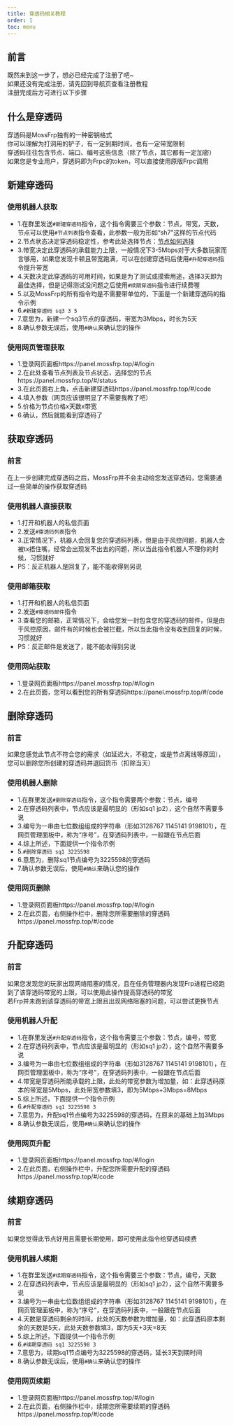 ```yaml
---
title: 穿透码相关教程
order: 1
toc: menu
---
```

## 前言
既然来到这一步了，想必已经完成了注册了吧~
<br>如果还没有完成注册，请先回到导航页查看注册教程
<br>注册完成后方可进行以下步骤

## 什么是穿透码
穿透码是MossFrp独有的一种密钥格式
<br>你可以理解为打洞用的铲子，有一定到期时间，也有一定带宽限制
<br>穿透码往往包含节点、端口、编号这些信息（除了节点，其它都有一定加密）
<br>如果您是专业用户，穿透码即为Frpc的token，可以直接使用原版Frpc调用

## 新建穿透码
### 使用机器人获取
- 1.在群里发送`#新建穿透码`指令，这个指令需要三个参数：节点，带宽，天数，节点可以使用`#节点列表`指令查看，此参数一般为形如“sh7”这样的节点代码
- 2.节点状态决定穿透码稳定性，参考此处选择节点：[节点如何选择](/question/index.md#节点怎么选择)
- 3.带宽决定此穿透码的承载能力上限，一般情况下3-5Mbps对于大多数玩家而言够用，如果您发现卡顿且带宽跑满，可以在创建穿透码后使用`#升配穿透码`指令提升带宽
- 4.天数决定此穿透码的可用时间，如果是为了测试或摸索用途，选择3天即为最佳选择，但是记得测试没问题之后使用`#续期穿透码`指令进行续费喔
- 5.以及MossFrp的所有指令均是不需要带单位的，下面是一个新建穿透码的指令示例
- 6.`#新建穿透码 sq3 3 5`
- 7.意思为，新建一个sq3节点的穿透码，带宽为3Mbps，时长为5天
- 8.确认参数无误后，使用`#确认`来确认您的操作
### 使用网页管理获取
- 1.登录网页面板https://panel.mossfrp.top/#/login
- 2.在此处查看节点列表及节点状态，选择您的节点https://panel.mossfrp.top/#/status
- 3.在此页面右上角，点击新建穿透码https://panel.mossfrp.top/#/code
- 4.填入参数（网页应该很明显了不需要我教了吧）
- 5.价格为节点价格x天数x带宽
- 6.确认，然后就能看到穿透码了

## 获取穿透码
### 前言
在上一步创建完成穿透码之后，MossFrp并不会主动给您发送穿透码，您需要通过一些简单的操作获取穿透码
### 使用机器人直接获取
- 1.打开和机器人的私信页面
- 2.发送`#穿透码列表`指令
- 3.正常情况下，机器人会回复您的穿透码列表，但是由于风控问题，机器人会被tx捂住嘴，经常会出现发不出去的问题，所以当此指令机器人不理你的时候，习惯就好
- PS：反正机器人是回复了，能不能收得到另说
### 使用邮箱获取
- 1.打开和机器人的私信页面
- 2.发送`#穿透码邮件`指令
- 3.查看您的邮箱，正常情况下，会给您发一封包含您的穿透码的邮件，但是由于风控原因，邮件有的时候也会被拦截，所以当此指令没有收到回复的时候，习惯就好
- PS：反正邮件是发送了，能不能收得到另说
### 使用网站获取
- 1.登录网页面板https://panel.mossfrp.top/#/login
- 2.在此页面，您可以看到您的所有穿透码https://panel.mossfrp.top/#/code

## 删除穿透码
### 前言
如果您感觉此节点不符合您的需求（如延迟大，不稳定，或是节点离线等原因），您可以删除您所创建的穿透码并退回货币（扣除当天）
### 使用机器人删除
- 1.在群里发送`#删除穿透码`指令，这个指令需要两个参数：节点，编号
- 2.在穿透码列表中，节点应该是最明显的（形如sq1 jp2），这个自然不需要多说
- 3.编号为一串由七位数组组成的字符串（形如3128767 1145141 9198101），在网页管理面板中，称为“序号”，在穿透码列表中，一般跟在节点后面
- 4.综上所述，下面提供一个指令示例
- 5.`#删除穿透码 sq1 3225598`
- 6.意思为，删除sq1节点编号为3225598的穿透码
- 7.确认参数无误后，使用`#确认`来确认您的操作
### 使用网页删除
- 1.登录网页面板https://panel.mossfrp.top/#/login
- 2.在此页面，右侧操作栏中，删除您所需要删除的穿透码https://panel.mossfrp.top/#/code

## 升配穿透码
### 前言
如果您发现您的玩家出现网络阻塞的情况，且在任务管理器内发现Frp进程已经跑到了该穿透码带宽的上限，可以使用此操作提高穿透码的带宽
<br>若Frp并未跑到该穿透码的带宽上限且出现网络阻塞的问题，可以尝试更换节点
### 使用机器人升配
- 1.在群里发送`#升配穿透码`指令，这个指令需要三个参数：节点，编号，带宽
- 2.在穿透码列表中，节点应该是最明显的（形如sq1 jp2），这个自然不需要多说
- 3.编号为一串由七位数组组成的字符串（形如3128767 1145141 9198101），在网页管理面板中，称为“序号”，在穿透码列表中，一般跟在节点后面
- 4.带宽是穿透码所能承载的上限，此处的带宽参数为增加量，如：此穿透码原本的带宽是5Mbps，此处带宽参数填3，即为5Mbps+3Mbps=8Mbps
- 5.综上所述，下面提供一个指令示例
- 6.`#升配穿透码 sq1 3225598 3`
- 7.意思为，升配sq1节点编号为3225598的穿透码，在原来的基础上加3Mbps
- 8.确认参数无误后，使用`#确认`来确认您的操作
### 使用网页升配
- 1.登录网页面板https://panel.mossfrp.top/#/login
- 2.在此页面，右侧操作栏中，升配您所需要升配的穿透码https://panel.mossfrp.top/#/code

## 续期穿透码
### 前言
如果您觉得此节点好用且需要长期使用，即可使用此指令给穿透码续费
### 使用机器人续期
- 1.在群里发送`#续期穿透码`指令，这个指令需要三个参数：节点，编号，天数
- 2.在穿透码列表中，节点应该是最明显的（形如sq1 jp2），这个自然不需要多说
- 3.编号为一串由七位数组组成的字符串（形如3128767 1145141 9198101），在网页管理面板中，称为“序号”，在穿透码列表中，一般跟在节点后面
- 4.天数是穿透码剩余的时间，此处的天数参数为增加量，如：此穿透码原本剩余的天数是5天，此处天数参数填3，即为5天+3天=8天
- 5.综上所述，下面提供一个指令示例
- 6.`#续期穿透码 sq1 3225598 3`
- 7.意思为，续期sq1节点编号为3225598的穿透码，延长3天到期时间
- 8.确认参数无误后，使用`#确认`来确认您的操作
### 使用网页续期
- 1.登录网页面板https://panel.mossfrp.top/#/login
- 2.在此页面，右侧操作栏中，续期您所需要续期的穿透码https://panel.mossfrp.top/#/code
